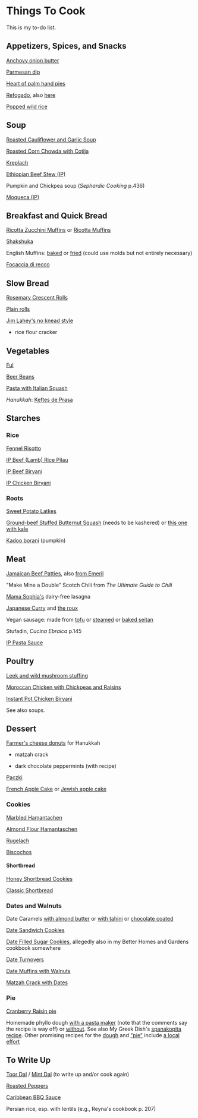 # Things To Cook

This is my to-do list.


## Appetizers, Spices, and Snacks

[Anchovy onion butter](http://food52.com/recipes/26778-anchovy-onion-butter)

[Parmesan dip](https://www.thekitchn.com/entertaining-recipe-creamy-parmesan-dip-recipes-from-the-kitchn-187441)

[Heart of palm hand pies](https://www.iheartbrazil.com/hearts-of-palm-hand-pies/)

[Refogado](https://braziliankitchenabroad.com/brazilian-sofrito/), also [here](https://www.iheartbrazil.com/brazilian-sofrito-recipe/)

[Popped wild rice](https://jamiegeller.com/recipes/popped-wild-rice/)

## Soup

[Roasted Cauliflower and Garlic Soup](http://cookingwithcurls.com/2017/01/09/roasted-cauliflower-garlic-soup/)

[Roasted Corn Chowda with Cotija](https://smittenkitchen.com/2017/08/corn-chowder-with-chile-lime-and-cotija/)

[Kreplach](https://www.epicurious.com/recipes/food/views/kreplach-236219)

[Ethiopian Beef Stew (IP)](https://twosleevers.com/ethiopian-beef-stew/)

Pumpkin and Chickpea soup (_Sephardic Cooking_ p.436)

[Moqueca (IP)](https://twosleevers.com/brazilian-moqueca/)

## Breakfast and Quick Bread

[Ricotta Zucchini Muffins](http://www.tasteofbeirut.com/savory-zucchini-and-ricotta-muffins/) or [Ricotta Muffins](https://cafefernando.com/ricotta-and-basil-muffins/)

[Shakshuka](https://toriavey.com/toris-kitchen/shakshuka/)

English Muffins: [baked](http://www.artisanbreadinfive.com/2009/01/25/the-easiest-and-tastiest-homemade-english-muffins) or [fried](http://www.artisanbreadinfive.com/2013/11/01/english-muffins-on-the-stove-top-with-gold-medal-flour-and-red-star-yeast#more-6412) (could use molds but not entirely necessary)

[Focaccia di recco](https://www.sugarsaltmagic.com/focaccia-di-recco/)

## Slow Bread

[Rosemary Crescent Rolls](http://www.artisanbreadinfive.com/2011/09/21/rosemary-crescent-rolls#more-3285)

[Plain rolls](http://web.archive.org/web/20210805145235/https://krausnickitchen.com/2012/01/18/no-knead-dinner-rolls-artisan-bread-in-five-minutes-a-day/)

[Jim Lahey's no knead style](http://cooking.nytimes.com/recipes/11376-no-knead-bread)

* rice flour cracker


## Vegetables

[Ful](http://web.archive.org/web/20161109062629/http://www.atasmanian.cooking/blog/2015/3/5/a-fool-for-ful)

[Beer Beans](https://www.markbittman.com/recipes-1/beer-glazed-black-beans)

[Pasta with Italian Squash](https://2sistersrecipes.com/pasta-with-italian-squash-or-calabaza/)

*Hanukkah*: [Keftes de Prasa](https://www.reddit.com/r/JewishCooking/comments/r5bkvs/made_keftes_de_prasa_for_hannukah_instead_of/)

## Starches

### Rice

[Fennel Risotto](http://cooking.nytimes.com/recipes/1016978-caramelized-onion-and-fennel-risotto)

[IP Beef (Lamb) Rice Pilau](https://instantpoteats.com/instant-pot-rice-pilaf-ground-lamb-figs-almonds/)

[IP Beef Biryani](https://myheartbeets.com/instant-pot-keema-biryani-keema-pulao/)

[IP Chicken Biryani](https://ministryofcurry.com/chicken-biryani-instant-pot/#recipe)

###  Roots

[Sweet Potato Latkes](https://www.epicurious.com/recipes/food/views/sweet-potato-latkes-105919)

[Ground-beef Stuffed Butternut Squash](https://www.allrecipes.com/recipe/279378/ground-beef-stuffed-butternut-squash/) (needs to be kashered) or [this one with kale](https://eatthegains.com/kale-beef-stuffed-butternut-squash/)

[Kadoo borani](https://afghancooks.com/kadoo-borani-sauteed-pumpkin/) (pumpkin)

## Meat

[Jamaican Beef Patties](http://www.mylifeasamrs.com/2010/09/jamaican-beef-patties.html), also [from Emeril](http://www.foodnetwork.com/recipes/emeril-lagasse/jamaican-meat-patties-recipe.html)

"Make Mine a Double" Scotch Chili from _The Ultimate Guide to Chili_

[Mama Sophia's](https://sophiaroe.wordpress.com/2015/02/11/recipe-mama-sophias-dairy-free-lasagna/) dairy-free lasagna

[Japanese Curry](https://www.justonecookbook.com/japanese-beef-curry/) and [the roux](https://www.justonecookbook.com/how-to-make-curry-roux/)

Vegan sausage: made from [tofu](https://minimalistbaker.com/vegan-pepperoni/) or [steamed](https://itdoesnttastelikechicken.com/easy-vegan-seitan-pepperoni/) or [baked seitan](https://www.noracooks.com/vegan-pepperoni/)

Stufadin, _Cucina Ebraica_ p.145

[IP Pasta Sauce](https://www.pressurecookrecipes.com/instant-pot-spaghetti-sauce/)

## Poultry

[Leek and wild mushroom stuffing](https://www.epicurious.com/recipes/food/views/leek-and-wild-mushroom-stuffing-107292)

[Moroccan Chicken with Chickpeas and Raisins](https://www.thespruceeats.com/chicken-tagine-with-chickpeas-and-raisins-2394713)

[Instant Pot Chicken Biryani](http://www.thasneen.com/cooking/express-biryani-instant-pot-chicken-biryani/)

See also soups.

## Dessert

[Farmer's cheese donuts](https://momsdish.com/recipe/203/farmers-cheese-doughnuts) for Hanukkah

* matzah crack

* dark chocolate peppermints (with recipe)

[Paczki](https://www.seasonsandsuppers.ca/polish-paczki-donuts-recipe/)

[French Apple Cake](https://12tomatoes.com/easy-french-apple-cake/) or [Jewish apple cake](https://www.thespruceeats.com/kosher-apple-cake-2121494)


### Cookies

[Marbled Hamantachen](https://smittenkitchen.com/2021/02/marbled-cheesecake-hamantaschen/#comment-1931148)

[Almond Flour Hamantaschen](https://www.kosher.com/recipe/gluten-free-hamantaschen-1242)

[Rugelach](https://www.reddit.com/r/JewishCooking/comments/k5rzrs/made_rugelach_with_the_kids_grandma_goldies_recipe/)

[Biscochos](https://www.bostonjewishmusic.org/biscochos)

#### Shortbread

[Honey Shortbread Cookies](http://www.thecrepesofwrath.com/2013/02/20/honey-shortbread-cookies/)

[Classic Shortbread](https://www.thespruceeats.com/classic-shortbread-recipe-3052187)

### Dates and Walnuts

Date Caramels [with almond butter](https://www.thekitchn.com/how-to-make-vegan-caramels-244025) or [with tahini](https://www.thekitchn.com/recipe-salted-tahini-date-caramels-recipes-from-the-kitchn-195828) or [chocolate coated](https://empoweredsustenance.com/date-caramels/)

[Date Sandwich Cookies](https://www.tasteofhome.com/recipes/date-filled-sandwich-cookies/)

[Date Filled Sugar Cookies](https://ohmysugarhigh.com/soft-and-chewy-date-filled-sugar-cookies/), allegedly also in my Better Homes and Gardens cookbook somewhere

[Date Turnovers](https://www.thespruceeats.com/date-turnovers-3056099)

[Date Muffins with Walnuts](https://www.thespruceeats.com/date-muffins-3056143)

[Matzah Crack with Dates](https://jessicasepel.com/healthy-chocolate-caramel-matzo-slice/)

### Pie

[Cranberry Raisin pie](https://www.afamilyfeast.com/cranberry-raisin-pie/)

Homemade phyllo dough [with a pasta maker](https://www.thespruceeats.com/homemade-phyllo-dough-1705600) (note that the comments say the recipe is way off) or [without](https://www.mygreekdish.com/recipe/easy-homemade-phyllo-recipe-beginners/).  See also My Greek Dish's [spanakopita recipe](https://www.mygreekdish.com/recipe/traditional-greek-spinach-pie-spanakopita-recipe-with-homemade-phyllo/).  Other promising recipes for the [dough](https://deliciousfromscratch.com/filo-dough-recipe/) and ["pie"](https://deliciousfromscratch.com/spinach-feta-pie-recipe/) include [a local effort](https://thegarumfactory.net/2020/03/27/saloniki-spanakopita/)

## To Write Up

[Toor Dal](http://chilliandmint.com/2013/12/02/indian-toor-dal-one-of-my-absolute-favourites/) / [Mint Dal](http://www.vegrecipesofindia.com/pudina-moong-dal/) (to write up and/or cook again)

[Roasted Peppers](http://toriavey.com/how-to/2010/02/roasted-bell-peppers/)

[Caribbean BBQ Sauce](http://web.archive.org/web/20150915063423/http://forums.gardenweb.com/discussions/2098748/first-scotch-bonnets-what-sauce-recipes-can-i-make)

Persian rice, esp. with lentils (e.g., Reyna's cookbook p. 207)
